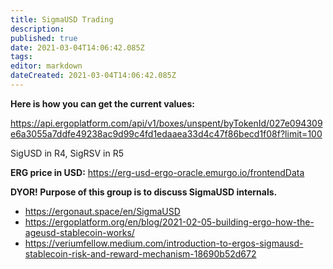 ```yaml
---
title: SigmaUSD Trading
description: 
published: true
date: 2021-03-04T14:06:42.085Z
tags: 
editor: markdown
dateCreated: 2021-03-04T14:06:42.085Z
---
```


**Here is how you can get the current values:**

https://api.ergoplatform.com/api/v1/boxes/unspent/byTokenId/027e094309e6a3055a7ddfe49238ac9d99c4fd1edaaea33d4c47f86becd1f08f?limit=100

SigUSD in R4, SigRSV in R5


**ERG price in USD:**
https://erg-usd-ergo-oracle.emurgo.io/frontendData

**DYOR! Purpose of this group is to discuss SigmaUSD internals.**
- https://ergonaut.space/en/SigmaUSD
- https://ergoplatform.org/en/blog/2021-02-05-building-ergo-how-the-ageusd-stablecoin-works/
- https://veriumfellow.medium.com/introduction-to-ergos-sigmausd-stablecoin-risk-and-reward-mechanism-18690b52d672